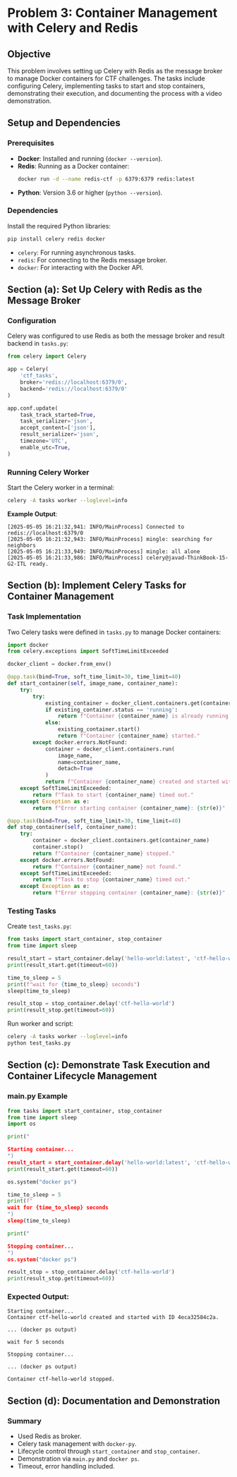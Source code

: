 # Problem 3: Container Management with Celery and Redis

## Objective
This problem involves setting up Celery with Redis as the message broker to manage Docker containers for CTF challenges. The tasks include configuring Celery, implementing tasks to start and stop containers, demonstrating their execution, and documenting the process with a video demonstration.

## Setup and Dependencies

### Prerequisites
- **Docker**: Installed and running (`docker --version`).
- **Redis**: Running as a Docker container:
  ```bash
  docker run -d --name redis-ctf -p 6379:6379 redis:latest
  ```
- **Python**: Version 3.6 or higher (`python --version`).

### Dependencies
Install the required Python libraries:
```bash
pip install celery redis docker
```
- `celery`: For running asynchronous tasks.
- `redis`: For connecting to the Redis message broker.
- `docker`: For interacting with the Docker API.

## Section (a): Set Up Celery with Redis as the Message Broker

### Configuration
Celery was configured to use Redis as both the message broker and result backend in `tasks.py`:

```python
from celery import Celery

app = Celery(
    'ctf_tasks',
    broker='redis://localhost:6379/0',
    backend='redis://localhost:6379/0'
)

app.conf.update(
    task_track_started=True,
    task_serializer='json',
    accept_content=['json'],
    result_serializer='json',
    timezone='UTC',
    enable_utc=True,
)
```

### Running Celery Worker
Start the Celery worker in a terminal:
```bash
celery -A tasks worker --loglevel=info
```

**Example Output**:
```
[2025-05-05 16:21:32,941: INFO/MainProcess] Connected to redis://localhost:6379/0
[2025-05-05 16:21:32,943: INFO/MainProcess] mingle: searching for neighbors
[2025-05-05 16:21:33,949: INFO/MainProcess] mingle: all alone
[2025-05-05 16:21:33,986: INFO/MainProcess] celery@javad-ThinkBook-15-G2-ITL ready.
```

## Section (b): Implement Celery Tasks for Container Management

### Task Implementation
Two Celery tasks were defined in `tasks.py` to manage Docker containers:

```python
import docker
from celery.exceptions import SoftTimeLimitExceeded

docker_client = docker.from_env()

@app.task(bind=True, soft_time_limit=30, time_limit=40)
def start_container(self, image_name, container_name):
    try:
        try:
            existing_container = docker_client.containers.get(container_name)
            if existing_container.status == 'running':
                return f"Container {container_name} is already running."
            else:
                existing_container.start()
                return f"Container {container_name} started."
        except docker.errors.NotFound:
            container = docker_client.containers.run(
                image_name,
                name=container_name,
                detach=True
            )
            return f"Container {container_name} created and started with ID {container.id}."
    except SoftTimeLimitExceeded:
        return f"Task to start {container_name} timed out."
    except Exception as e:
        return f"Error starting container {container_name}: {str(e)}"

@app.task(bind=True, soft_time_limit=30, time_limit=40)
def stop_container(self, container_name):
    try:
        container = docker_client.containers.get(container_name)
        container.stop()
        return f"Container {container_name} stopped."
    except docker.errors.NotFound:
        return f"Container {container_name} not found."
    except SoftTimeLimitExceeded:
        return f"Task to stop {container_name} timed out."
    except Exception as e:
        return f"Error stopping container {container_name}: {str(e)}"
```

### Testing Tasks

Create `test_tasks.py`:
```python
from tasks import start_container, stop_container
from time import sleep

result_start = start_container.delay('hello-world:latest', 'ctf-hello-world')
print(result_start.get(timeout=60))

time_to_sleep = 5
print(f"wait for {time_to_sleep} seconds")
sleep(time_to_sleep)

result_stop = stop_container.delay('ctf-hello-world')
print(result_stop.get(timeout=60))
```

Run worker and script:
```bash
celery -A tasks worker --loglevel=info
python test_tasks.py
```

## Section (c): Demonstrate Task Execution and Container Lifecycle Management

### main.py Example
```python
from tasks import start_container, stop_container
from time import sleep
import os

print("

Starting container...
")
result_start = start_container.delay('hello-world:latest', 'ctf-hello-world')
print(result_start.get(timeout=60))

os.system("docker ps")

time_to_sleep = 5
print(f"
wait for {time_to_sleep} seconds
")
sleep(time_to_sleep)

print("

Stopping container...
")
os.system("docker ps")

result_stop = stop_container.delay('ctf-hello-world')
print(result_stop.get(timeout=60))
```

### Expected Output:
```
Starting container...
Container ctf-hello-world created and started with ID 4eca32584c2a.

... (docker ps output)

wait for 5 seconds

Stopping container...

... (docker ps output)

Container ctf-hello-world stopped.
```

## Section (d): Documentation and Demonstration

### Summary
- Used Redis as broker.
- Celery task management with `docker-py`.
- Lifecycle control through `start_container` and `stop_container`.
- Demonstration via `main.py` and `docker ps`.
- Timeout, error handling included.
